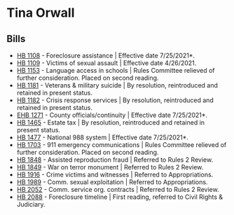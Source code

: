 # Tina Orwall
## Bills
* [HB 1108](/bill/2021-22/hb/1108/) - Foreclosure assistance | Effective date 7/25/2021*.
* [HB 1109](/bill/2021-22/hb/1109/) - Victims of sexual assault | Effective date 4/26/2021.
* [HB 1153](/bill/2021-22/hb/1153/) - Language access in schools | Rules Committee relieved of further consideration.  Placed on second reading.
* [HB 1181](/bill/2021-22/hb/1181/) - Veterans & military suicide | By resolution, reintroduced and retained in present status.
* [HB 1182](/bill/2021-22/hb/1182/) - Crisis response services | By resolution, reintroduced and retained in present status.
* [EHB 1271](/bill/2021-22/ehb/1271/) - County officials/continuity | Effective date 7/25/2021*.
* [HB 1465](/bill/2021-22/hb/1465/) - Estate tax | By resolution, reintroduced and retained in present status.
* [HB 1477](/bill/2021-22/hb/1477/) - National 988 system | Effective date 7/25/2021*.
* [HB 1703](/bill/2021-22/hb/1703/) - 911 emergency communications | Rules Committee relieved of further consideration.  Placed on second reading.
* [HB 1848](/bill/2021-22/hb/1848/) - Assisted reproduction fraud | Referred to Rules 2 Review.
* [HB 1849](/bill/2021-22/hb/1849/) - War on terror monument | Referred to Rules 2 Review.
* [HB 1916](/bill/2021-22/hb/1916/) - Crime victims and witnesses | Referred to Appropriations.
* [HB 1989](/bill/2021-22/hb/1989/) - Comm. sexual exploitation | Referred to Appropriations.
* [HB 2052](/bill/2021-22/hb/2052/) - Comm. service org. contracts | Referred to Rules 2 Review.
* [HB 2088](/bill/2021-22/hb/2088/) - Foreclosure timeline | First reading, referred to Civil Rights & Judiciary.
